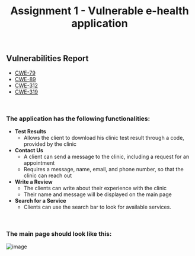 <div align="center">
    <h1>Assignment 1 - Vulnerable e-health application</h1>
</div>

<br>

## Vulnerabilities Report
- [CWE-79](vulnerabilities/CWE-79.md)
- [CWE-89](vulnerabilities/CWE-89.md)
- [CWE-312](vulnerabilities/CWE-312.md)
- [CWE-319](vulnerabilities/CWE-319.md)

<br>



### The application has the following functionalities:

- **Test Results**
    - Allows the client to download his clinic test result through a code, provided by the clinic
- **Contact Us**
    - A client can send a message to the clinic, including a request for an appointment
    - Requires a message, name, email, and phone number, so that the clinic can reach out 
- **Write a Review**
    - The clients can write about their experience with the clinic
    - Their name and message will be displayed on the main page
- **Search for a Service**
    - Clients can use the search bar to look for available services.

<br>

### The main page should look like this:

![image](https://user-images.githubusercontent.com/97121697/201817480-6fbd5e38-6e15-40c6-bc1c-883069f0f799.png)
